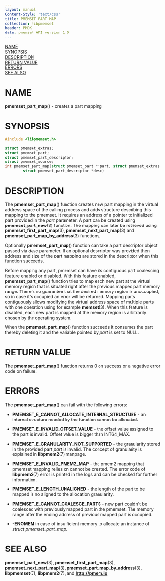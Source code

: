```yaml
---
layout: manual
Content-Style: 'text/css'
title: PMEMSET_PART_MAP
collection: libpmemset
header: PMDK
date: pmemset API version 1.0
...
```


[comment]: <> (SPDX-License-Identifier: BSD-3-Clause)
[comment]: <> (Copyright 2020, Intel Corporation)

[comment]: <> (pmemset_part_map.3 -- man page for libpmemset pmemset_part_map operation)

[NAME](#name)<br />
[SYNOPSIS](#synopsis)<br />
[DESCRIPTION](#description)<br />
[RETURN VALUE](#return-value)<br />
[ERRORS](#errors)<br />
[SEE ALSO](#see-also)<br />

# NAME #

**pmemset_part_map**() - creates a part mapping

# SYNOPSIS #

```c
#include <libpmemset.h>

struct pmemset_extras;
struct pmemset_part;
struct pmemset_part_descriptor;
struct pmemset_source;
int pmemset_part_map(struct pmemset_part **part, struct pmemset_extras *extra,
		struct pmemset_part_descriptor *desc)
```

# DESCRIPTION #

The **pmemset_part_map**() function creates new part mapping in the virtual address space
of the calling process and adds structure describing this mapping to the pmemset. It requires
an address of a pointer to initialized part provided in the *part* parameter. A part can be created using
**pmemset_part_new**(3) function. The mapping can later be retrieved using **pmemset_first_part_map**(3),
**pmemset_next_part_map**(3) and **pmemset_part_map_by_address**(3) functions.

Optionally **pmemset_part_map**() function can take a part descriptor object passed via *desc* parameter.
If an optional descriptor was provided then address and size of the part mapping are stored in the
descriptor when this function succeeds.

Before mapping any part, pmemset can have its contiguous part coalescing feature enabled or disabled.
With this feature enabled, **pmemset_part_map**() function tries to map each new part at the virtual
memory region that is situated right after the previous mapped part memory range. There's no guarantee
that the desired memory region is unoccupied, so in case it's occupied an error will be returned.
Mapping parts contiguously allows modifying the virtual address space of multiple parts with one operation
using for example **memset**(3). When this feature is disabled, each new part is mapped at the
memory region is arbitrarily chosen by the operating system.

When the **pmemset_part_map**() function succeeds it consumes the part thereby deleting it and
the variable pointed by *part* is set to NULL.

# RETURN VALUE #

The **pmemset_part_map**() function returns 0 on success
or a negative error code on failure.

# ERRORS #

The **pmemset_part_map**() can fail with the following errors:

* **PMEMSET_E_CANNOT_ALLOCATE_INTERNAL_STRUCTURE** - an internal structure
needed by the function cannot be allocated.

* **PMEMSET_E_INVALID_OFFSET_VALUE** - the offset value assigned to the part
is invalid. Offset value is bigger than INT64_MAX.

* **PMEMSET_E_GRANULARITY_NOT_SUPPORTED** - the granularity stored in the
provided part *part* is invalid. The concept of granularity is explained
in **libpmem2**(7) manpage.

* **PMEMSET_E_INVALID_PMEM2_MAP** - the pmem2 mapping that pmemset mapping relies on
cannot be created. The error code of **libpmem2**(7) error is printed in the logs and
can be checked for further information.

* **PMEMSET_E_LENGTH_UNALIGNED** - the length of the part to be mapped is no aligned
to the allocation granularity.

* **PMEMSET_E_CANNOT_COALESCE_PARTS** - new part couldn't be coalesced with previously
mapped part in the pmemset. The memory range after the ending address of previous
mapped part is occupied.

* **-ENOMEM** in case of insufficient memory to allocate an instance
of *struct pmemset_part_map*.

# SEE ALSO #

**pmemset_part_new**(3), **pmemset_first_part_map**(3),
**pmemset_next_part_map**(3), **pmemset_part_map_by_address**(3),
**libpmemset**(7), **libpmem2**(7),
and **<http://pmem.io>**
